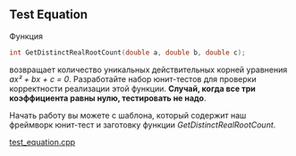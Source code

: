 ## Test Equation

Функция

```cpp
int GetDistinctRealRootCount(double a, double b, double c);
```
возвращает количество уникальных действительных корней уравнения *ax² + bx + c = 0*. Разработайте набор юнит-тестов для проверки корректности реализации этой функции. **Случай, когда все три коэффициента равны нулю, тестировать не надо**.

Начать работу вы можете с шаблона, который содержит наш фреймворк юнит-тест и заготовку функции *GetDistinctRealRootCount*.

[test_equation.cpp](https://d3c33hcgiwev3.cloudfront.net/_35f23c083d8ca82ca608f8b506706626_test_equation.cpp?Expires=1622246400&Signature=Z0mkbSrDYlyuD7l~RFvprBg-weXVmNDIobA1TIcPnRqxC32xihZK9mxzJ-HWl2tQ~xuEE7GWmy5CpWoK6V3K-Asw2zrn5FS-PAKyQUWQ887AKyhKA16rORxHLp25HZ5XZbWcKmha2By0yG4SMIUWJNx87m1xra4PLIEiZmBAkc0_&Key-Pair-Id=APKAJLTNE6QMUY6HBC5A)
